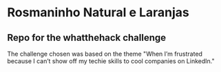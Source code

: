 # Rosmaninho Natural e Laranjas


## Repo for the whatthehack challenge

The challenge chosen was based on the theme "When I’m frustrated because I can’t show off my techie skills to cool companies on LinkedIn."
